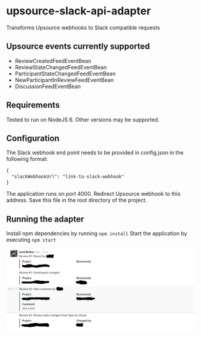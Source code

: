 # upsource-slack-api-adapter
Transforms Upsource webhooks to Slack compatible requests

## Upsource events currently supported
* ReviewCreatedFeedEventBean
* ReviewStateChangedFeedEventBean
* ParticipantStateChangedFeedEventBean
* NewParticipantInReviewFeedEventBean
* DiscussionFeedEventBean

## Requirements
Tested to run on NodeJS 6. Other versions may be supported.

## Configuration
The Slack webhook end point needs to be provided in config.json in the following format:
```
{
  "slackWebhookUrl": "link-to-slack-webhook"
}
```
The application runs on port 4000. Redirect Upsource webhook to this address.
Save this file in the root directory of the project.

## Running the adapter
Install npm dependencies by running `npm install`
Start the application by executing `npm start`

![Screenshot](slack-upsource.png)
